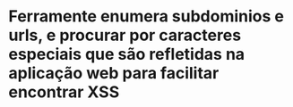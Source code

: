 # Ferramente enumera subdominios e urls, e procurar por caracteres especiais que são refletidas na aplicação web para facilitar encontrar XSS
